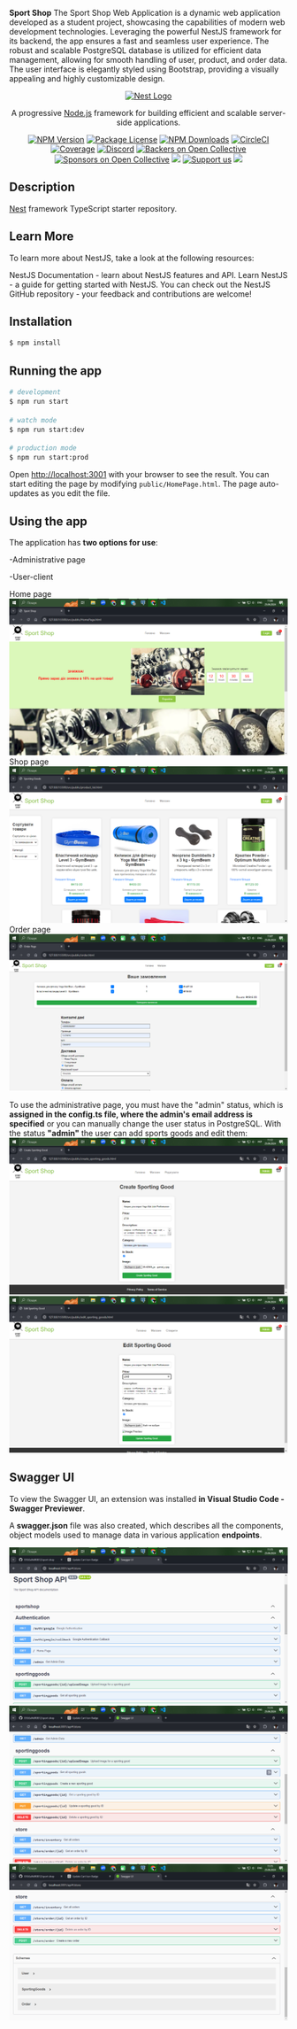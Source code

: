 **Sport Shop**
The Sport Shop Web Application is a dynamic web application developed as a student project, showcasing the capabilities of modern web development technologies. Leveraging the powerful NestJS framework for its backend, the app ensures a fast and seamless user experience. The robust and scalable PostgreSQL database is utilized for efficient data management, allowing for smooth handling of user, product, and order data. The user interface is elegantly styled using Bootstrap, providing a visually appealing and highly customizable design.
<p align="center">
  <a href="http://nestjs.com/" target="blank"><img src="https://nestjs.com/img/logo-small.svg" width="200" alt="Nest Logo" /></a>
</p>

[circleci-image]: https://img.shields.io/circleci/build/github/nestjs/nest/master?token=abc123def456
[circleci-url]: https://circleci.com/gh/nestjs/nest

  <p align="center">A progressive <a href="http://nodejs.org" target="_blank">Node.js</a> framework for building efficient and scalable server-side applications.</p>
    <p align="center">
<a href="https://www.npmjs.com/~nestjscore" target="_blank"><img src="https://img.shields.io/npm/v/@nestjs/core.svg" alt="NPM Version" /></a>
<a href="https://www.npmjs.com/~nestjscore" target="_blank"><img src="https://img.shields.io/npm/l/@nestjs/core.svg" alt="Package License" /></a>
<a href="https://www.npmjs.com/~nestjscore" target="_blank"><img src="https://img.shields.io/npm/dm/@nestjs/common.svg" alt="NPM Downloads" /></a>
<a href="https://circleci.com/gh/nestjs/nest" target="_blank"><img src="https://img.shields.io/circleci/build/github/nestjs/nest/master" alt="CircleCI" /></a>
<a href="https://coveralls.io/github/nestjs/nest?branch=master" target="_blank"><img src="https://coveralls.io/repos/github/nestjs/nest/badge.svg?branch=master#9" alt="Coverage" /></a>
<a href="https://discord.gg/G7Qnnhy" target="_blank"><img src="https://img.shields.io/badge/discord-online-brightgreen.svg" alt="Discord"/></a>
<a href="https://opencollective.com/nest#backer" target="_blank"><img src="https://opencollective.com/nest/backers/badge.svg" alt="Backers on Open Collective" /></a>
<a href="https://opencollective.com/nest#sponsor" target="_blank"><img src="https://opencollective.com/nest/sponsors/badge.svg" alt="Sponsors on Open Collective" /></a>
  <a href="https://paypal.me/kamilmysliwiec" target="_blank"><img src="https://img.shields.io/badge/Donate-PayPal-ff3f59.svg"/></a>
    <a href="https://opencollective.com/nest#sponsor"  target="_blank"><img src="https://img.shields.io/badge/Support%20us-Open%20Collective-41B883.svg" alt="Support us"></a>
  <a href="https://twitter.com/nestframework" target="_blank"><img src="https://img.shields.io/twitter/follow/nestframework.svg?style=social&label=Follow"></a>
</p>
  <!--[![Backers on Open Collective](https://opencollective.com/nest/backers/badge.svg)](https://opencollective.com/nest#backer)
  [![Sponsors on Open Collective](https://opencollective.com/nest/sponsors/badge.svg)](https://opencollective.com/nest#sponsor)-->

## Description

[Nest](https://github.com/nestjs/nest) framework TypeScript starter repository.
## Learn More
To learn more about NestJS, take a look at the following resources:

NestJS Documentation - learn about NestJS features and API.
Learn NestJS - a guide for getting started with NestJS.
You can check out the NestJS GitHub repository - your feedback and contributions are welcome!

## Installation

```bash
$ npm install
```

## Running the app

```bash
# development
$ npm run start

# watch mode
$ npm run start:dev

# production mode
$ npm run start:prod
```
Open [http://localhost:3001](http://localhost:3001) with your browser to see the result.
You can start editing the page by modifying `public/HomePage.html`. The page auto-updates as you edit the file.

## Using the app

The application has **two options for use**:

-Administrative page

-User-client

Home page
![alt text](image-1.png)
Shop page
![alt text](image-2.png)
Order page
![alt text](image-3.png)

To use the administrative page, you must have the "admin" status, which is **assigned in the config.ts file, where the admin's email address is specified** or you can manually change the user status in PostgreSQL.
With the status **"admin"** the user can add sports goods and edit them:
![alt text](image-4.png)
![alt text](image-5.png)

## Swagger UI

To view the Swagger UI, an extension was installed **in Visual Studio Code - Swagger Previewer**.

 A **swagger.json** file was also created, which describes all the components, object models used to manage data in various application **endpoints**.

![alt text](image-6.png)
![alt text](image-7.png)
![alt text](image-8.png)
